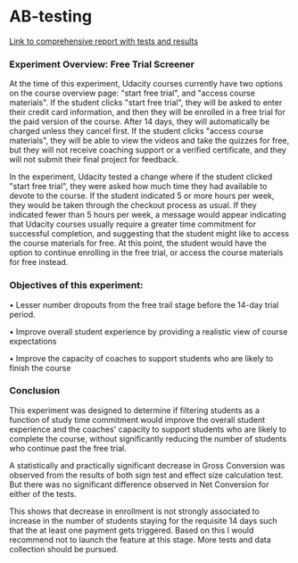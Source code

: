 # AB-testing

[Link to comprehensive report with tests and results](https://github.com/RishikeshDhayarkar/AB-testing/blob/main/Udacity_ab-converted.pdf)

### Experiment Overview: Free Trial Screener 

At the time of this experiment, Udacity courses currently have two options on the course overview page: "start free trial", and "access course materials". If the student clicks "start free trial", they will be asked to enter their credit card information, and then they will be enrolled in a free trial for the paid version of the course. After 14 days, they will automatically be charged unless they cancel first. If the student clicks "access course materials", they will be able to view the videos and take the quizzes for free, but they will not receive coaching support or a verified certificate, and they will not submit their final project for feedback.


In the experiment, Udacity tested a change where if the student clicked "start free trial", they were asked how much time they had available to devote to the course. If the student indicated 5 or more hours per week, they would be taken through the checkout process as usual. If they indicated fewer than 5 hours per week, a message would appear indicating that Udacity courses usually require a greater time commitment for successful completion, and suggesting that the student might like to access the course materials for free. At this point, the student would have the option to continue enrolling in the free trial, or access the course materials for free instead. 

### Objectives of this experiment: 
• Lesser number dropouts from the free trail stage before the 14-day trial period.

• Improve overall student experience by providing a realistic view of course expectations

• Improve the capacity of coaches to support students who are likely to finish the course

### Conclusion
This experiment was designed to determine if filtering students as a function of study time commitment would improve the overall student experience and the coaches' capacity to support students who are likely to complete the course, without significantly reducing the number of students who continue past the free trial. 

A statistically and practically significant decrease in Gross Conversion was observed from the results of both sign test and effect size calculation test. But there was no significant difference observed in Net Conversion for either of the tests. 

This shows that decrease in enrollment is not strongly associated to increase in the number of students staying for the requisite 14 days such that the at least one payment gets triggered. Based on this I would recommend not to launch the feature at this stage. More tests and data collection should be pursued.



